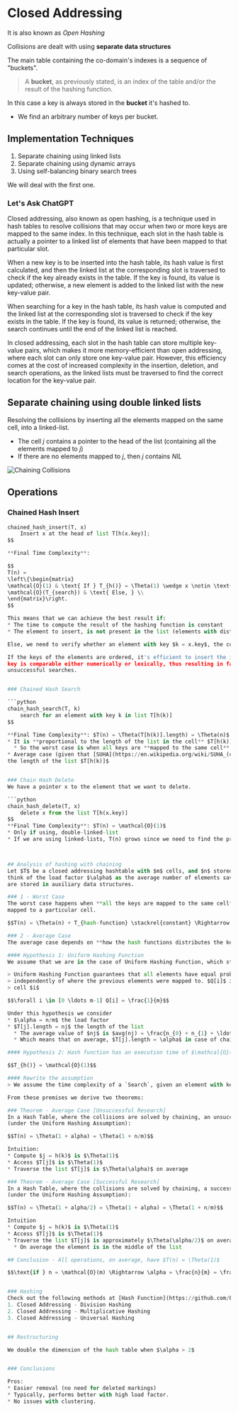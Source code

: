 # Closed Addressing

It is also known as *Open Hashing*

Collisions are dealt with using **separate data structures**

The main table containing the co-domain's indexes is a sequence of "buckets".

> A **bucket**, as previously stated, is an index of the table and/or the result of the hashing function.

In this case a key is always stored in the **bucket** it's hashed to.

* We find an arbitrary number of keys per bucket.

## Implementation Techniques

1. Separate chaining using linked lists
2. Separate chaining using dynamic arrays
3. Using self-balancing binary search trees

We will deal with the first one.

### Let's Ask ChatGPT

Closed addressing, also known as open hashing, is a technique used in hash tables to resolve collisions that may
occur when two or more keys are mapped to the same index. In this technique, each slot in the hash table is actually
a pointer to a linked list of elements that have been mapped to that particular slot.

When a new key is to be inserted into the hash table, its hash value is first calculated, and then the linked list
at the corresponding slot is traversed to check if the key already exists in the table. If the key is found, its value
is updated; otherwise, a new element is added to the linked list with the new key-value pair.

When searching for a key in the hash table, its hash value is computed and the linked list at the corresponding slot
is traversed to check if the key exists in the table. If the key is found, its value is returned; otherwise, the search
continues until the end of the linked list is reached.

In closed addressing, each slot in the hash table can store multiple key-value pairs, which makes it more
memory-efficient than open addressing, where each slot can only store one key-value pair. However, this efficiency
comes at the cost of increased complexity in the insertion, deletion, and search operations, as the linked lists
must be traversed to find the correct location for the key-value pair.

## Separate chaining using double linked lists

Resolving the collisions by inserting all the elements mapped on the same cell, into a linked-list.

* The cell $j$ contains a pointer to the head of the list (containing all the elements mapped to $j$)
* If there are no elements mapped to $j$, then $j$ contains $NIL$

![Chaining Collisions](https://github.com/PayThePizzo/DataStrutucures-Algorithms/blob/main/Resources/chainingcollisions.png?raw=TRUE)

## Operations

### Chained Hash Insert

```python
chained_hash_insert(T, x)
    Insert x at the head of list T[h(x.key)];
$$

**Final Time Complexity**: 

$$
T(n) =
\left\{\begin{matrix}
\mathcal{O}(1) & \text{ If } T_{h()} = \Theta(1) \wedge x \notin \text{ list at } T[h(x.key)] \\
\mathcal{O}(T_{search}) & \text{ Else, } \\
\end{matrix}\right.
$$

This means that we can achieve the best result if:
* The time to compute the result of the hashing function is constant 
* The element to insert, is not present in the list (elements with distinct keys)

Else, we need to verify whether an element with key $k = x.key$, the cost would grow similar to a `search`.

If the keys of the elements are ordered, it's efficient to insert the item by maintaining the order when the 
key is comparable either numerically or lexically, thus resulting in faster termination of insertions and 
unsuccessful searches.


### Chained Hash Search

```python
chain_hash_search(T, k)
    search for an element with key k in list T[h(k)]
$$

**Final Time Complexity**: $T(n) = \Theta(T[h(k)].length) = \Theta(n)$
* It is **proportional to the length of the list in the cell** $T[h(k)]$
  * So the worst case is when all keys are **mapped to the same cell**
* Average case (given that [SUHA](https://en.wikipedia.org/wiki/SUHA_(computer_science))) depends on
the length of the list $T[h(k)]$


### Chain Hash Delete 
We have a pointer x to the element that we want to delete.

```python
chain_hash_delete(T, x)
    delete x from the list T[h(x.key)]
$$
**Final Time Complexity**: $T(n) = \mathcal{O}(1)$
* Only if using, double-linked-list
* If we are using linked-lists, T(n) grows since we need to find the predecessor of $x$ in $T[h(x.key)]$



## Analysis of hashing with chaining 
Let $T$ be a closed addressing hashtable with $m$ cells, and $n$ stored elements. With this implementation we can 
think of the load factor $\alpha$ as the average number of elements saved inside a certain list. If $\alpha >1$ the keys
are stored in auxiliary data structures.

### 1 - Worst Case
The worst case happens when **all the keys are mapped to the same cell**. This results in a single linked-list of length $n$
mapped to a particular cell.

$$T(n) = \Theta(n) + T_{hash-function} \stackrel{constant} \Rightarrow \Theta(n) + \Theta(1) = \Theta(n)$$

### 2 - Average Case
The average case depends on **how the hash functions distributes the keys** between the $m$ cells. 

#### Hypothesis 1: Uniform Hashing Function
We assume that we are in the case of Uniform Hashing Function, which states that

> Uniform Hashing Function guarantees that all elements have equal probabilities to be mapped in any of the $m$ cells 
> independently of where the previous elements were mapped to. $Q[i]$ is the probability that an element is mapped to the
> cell $i$

$$\forall i \in [0 \ldots m-1] Q[i] = \frac{1}{m}$$

Under this hypothesis we consider
* $\alpha = n/m$ the load factor
* $T[j].length = nj$ the length of the list
  * The average value of $nj$ is $avg(nj) = \frac{n_{0} + n_{1} + \ldots +n_{m-1}}{m} = \frac{n}{m} = \alpha$
  * Which means that on average, $T[j].length = \alpha$ in case of chaining.

#### Hypothesis 2: Hash function has an execution time of $\mathcal{O}(1)$

$$T_{h()} = \mathcal{O}(1)$$

#### Rewrite the assumption
> We assume the time complexity of a `Search`, given an element with key $k$, depends on the length $n_{h(k)}$ of the list $T[h(k)]$

From these premises we derive two theorems:

### Theorem - Average Case [Unsuccessful Research]
In a Hash Table, where the collisions are solved by chaining, an unsuccessful search requires on average 
(under the Uniform Hashing Assumption):

$$T(n) = \Theta(1 + alpha) = \Theta(1 + n/m)$$

Intuition:
* Compute $j = h(k)$ is $\Theta(1)$
* Access $T[j]$ is $\Theta(1)$
* Traverse the list $T[j]$ is $\Theta(\alpha)$ on average

### Theorem - Average Case [Successful Research]
In a Hash Table, where the collisions are solved by chaining, a successful search requires on average 
(under the Uniform Hashing Assumption):

$$T(n) = \Theta(1 + alpha/2) = \Theta(1 + alpha) = \Theta(1 + n/m)$$

Intuition
* Compute $j = h(k)$ is $\Theta(1)$
* Access $T[j]$ is $\Theta(1)$
* Traverse the list $T[j]$ is approximately $\Theta(\alpha/2)$ on average
  * On average the element is in the middle of the list

## Conclusion - All operations, on average, have $T(n) = \Theta(1)$

$$\text{if } n = \mathcal{O}(m) \Rightarrow \alpha = \frac{n}{m} = \frac{\mathcal{O}}{m} = \Theta(1)$$


### Hashing
Check out the following methods at [Hash Function](https://github.com/PayThePizzo/DataStrutucures-Algorithms/blob/main/Theory/6%20-%20Table/4%20-%20HASH%20FUNCTION.md):
1. Closed Addressing - Division Hashing
2. Closed Addressing - Multiplicative Hashing
3. Closed Addressing - Universal Hashing


## Restructuring

We double the dimension of the hash table when $\alpha > 2$


### Conclusions

Pros:
* Easier removal (no need for deleted markings)
* Typically, performs better with high load factor. 
* No issues with clustering.
